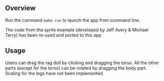 ## Overview

Run the command `make run` to launch the app from command line.

The code from the sprite example (developed by Jeff Avery & Michael Terry) has been re-used and ported to this app

## Usage
Users can drag the rag doll by clicking and dragging the torso. All the other parts (except for the torso) can be rotated by dragging the body part. Scaling for the legs have not been implemented.
